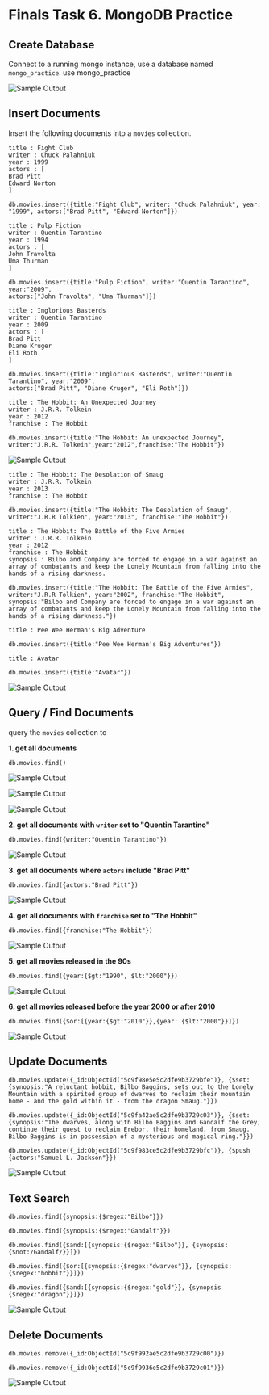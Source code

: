 # Finals Task 6. MongoDB Practice
## Create Database
Connect to a running mongo instance, use a database named `mongo_practice`. 
use mongo_practice

![Sample Output](images/CB.png)
## Insert Documents
Insert the following documents into a `movies` collection.
```
title : Fight Club
writer : Chuck Palahniuk
year : 1999
actors : [
Brad Pitt
Edward Norton
]
```
```
db.movies.insert({title:"Fight Club", writer: "Chuck Palahniuk", year: "1999", actors:["Brad Pitt", "Edward Norton"]})
```
```
title : Pulp Fiction
writer : Quentin Tarantino
year : 1994
actors : [
John Travolta
Uma Thurman
]
```
```
db.movies.insert({title:"Pulp Fiction", writer:"Quentin Tarantino", year:"2009",
actors:["John Travolta", "Uma Thurman"]})
```
```
title : Inglorious Basterds
writer : Quentin Tarantino
year : 2009
actors : [
Brad Pitt
Diane Kruger
Eli Roth
]
```
```
db.movies.insert({title:"Inglorious Basterds", writer:"Quentin Tarantino", year:"2009",
actors:["Brad Pitt", "Diane Kruger", "Eli Roth"]})
```
```
title : The Hobbit: An Unexpected Journey
writer : J.R.R. Tolkein
year : 2012
franchise : The Hobbit
```
```
db.movies.insert({title:"The Hobbit: An unexpected Journey", writer:"J.R.R. Tolkein",year:"2012",franchise:"The Hobbit"})
```
![Sample Output](images/INSERT1.png)
```
title : The Hobbit: The Desolation of Smaug
writer : J.R.R. Tolkein
year : 2013
franchise : The Hobbit
```
```
db.movies.insert({title:"The Hobbit: The Desolation of Smaug", writer:"J.R.R Tolkien", year:"2013", franchise:"The Hobbit"})
```
```
title : The Hobbit: The Battle of the Five Armies
writer : J.R.R. Tolkein
year : 2012
franchise : The Hobbit
synopsis : Bilbo and Company are forced to engage in a war against an array of combatants and keep the Lonely Mountain from falling into the hands of a rising darkness.
```
```
db.movies.insert({title:"The Hobbit: The Battle of the Five Armies", writer:"J.R.R Tolkien", year:"2002", franchise:"The Hobbit", synopsis:"Bilbo and Company are forced to engage in a war against an array of combatants and keep the Lonely Mountain from falling into the hands of a rising darkness."})
```
```
title : Pee Wee Herman's Big Adventure
```
```
db.movies.insert({title:"Pee Wee Herman's Big Adventures"})
```
```
title : Avatar
```
```
db.movies.insert({title:"Avatar"})
```

![Sample Output](images/INSERT2.png)
## Query / Find Documents
query the `movies` collection to

**1. get all documents**
```
db.movies.find()
```
![Sample Output](images/FIND1.png)

![Sample Output](images/FIND2.png)

![Sample Output](images/FIND3.png)

**2. get all documents with `writer` set to "Quentin Tarantino"**
```
db.movies.find({writer:"Quentin Tarantino"})
```
![Sample Output](images/FIND4.png)

**3. get all documents where `actors` include "Brad Pitt"** 
```
db.movies.find({actors:"Brad Pitt"})
```
![Sample Output](images/FIND5.png)

**4. get all documents with `franchise` set to "The Hobbit"**
```
db.movies.find({franchise:"The Hobbit"})
```
![Sample Output](images/FIND6.png)

**5. get all movies released in the 90s**
```
db.movies.find({year:{$gt:"1990", $lt:"2000"}})
```
![Sample Output](images/FIND7.png)

**6. get all movies released before the year 2000 or after 2010**
```
db.movies.find({$or:[{year:{$gt:"2010"}},{year: {$lt:"2000"}}]})
```
![Sample Output](images/FIND8.png)
## Update Documents
```
db.movies.update({_id:ObjectId("5c9f98e5e5c2dfe9b3729bfe")}, {$set:{synopsis:"A reluctant hobbit, Bilbo Baggins, sets out to the Lonely Mountain with a spirited group of dwarves to reclaim their mountain home - and the gold within it - from the dragon Smaug."}})
```
```
db.movies.update({_id:ObjectId("5c9fa42ae5c2dfe9b3729c03")}, {$set:{synopsis:"The dwarves, along with Bilbo Baggins and Gandalf the Grey, continue their quest to reclaim Erebor, their homeland, from Smaug. Bilbo Baggins is in possession of a mysterious and magical ring."}})
```
```
db.movies.update({_id:ObjectId("5c9f983ce5c2dfe9b3729bfc")}, {$push {actors:"Samuel L. Jackson"}})
```
![Sample Output](images/UPDATE.png)
## Text Search
```
db.movies.find({synopsis:{$regex:"Bilbo"}})
```
```
db.movies.find({synopsis:{$regex:"Gandalf"}})
```
```
db.movies.find({$and:[{synopsis:{$regex:"Bilbo"}}, {synopsis:{$not:/Gandalf/}}]})
```
```
db.movies.find({$or:[{synopsis:{$regex:"dwarves"}}, {synopsis:{$regex:"hobbit"}}]})
```
```
db.movies.find({$and:[{synopsis:{$regex:"gold"}}, {synopsis {$regex:"dragon"}}]})
```
![Sample Output](images/TEXT_SEARCH.png)
## Delete Documents
```
db.movies.remove({_id:ObjectId("5c9f992ae5c2dfe9b3729c00")})
```
```
db.movies.remove({_id:ObjectId("5c9f9936e5c2dfe9b3729c01")})
```
![Sample Output](images/DELETE.png)
